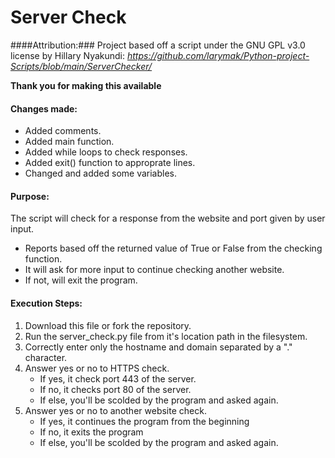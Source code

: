 # Server Check #

####Attribution:###
Project based off a script under the GNU GPL v3.0 license by Hillary Nyakundi:
*https://github.com/larymak/Python-project-Scripts/blob/main/ServerChecker/*

**Thank you for making this available**

#### Changes made: ####
- Added comments.
- Added main function.
- Added while loops to check responses.
- Added exit() function to approprate lines.
- Changed and added some variables.

#### Purpose: ####
The script will check for a response from the website and port given by user input.
- Reports based off the returned value of True or False from the checking function. 
- It will ask for more input to continue checking another website. 
- If not, will exit the program.

#### Execution Steps: ####
1. Download this file or fork the repository.
2. Run the server_check.py file from it's location path in the filesystem.
3. Correctly enter only the hostname and domain separated by a "." character.
4. Answer yes or no to HTTPS check.
    - If yes, it check port 443 of the server.
    - If no, it checks port 80 of the server.
    - If else, you'll be scolded by the program and asked again.
5. Answer yes or no to another website check.
    - If yes, it continues the program from the beginning
    - If no, it exits the program
    - If else, you'll be scolded by the program and asked again. 

